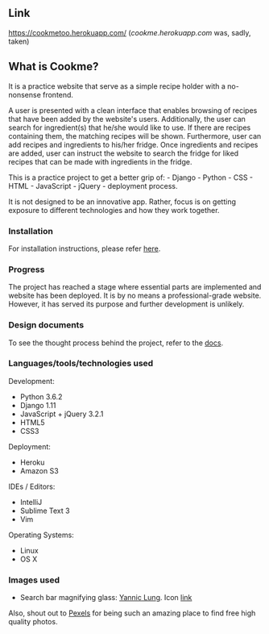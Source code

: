 ## Link
https://cookmetoo.herokuapp.com/
(_cookme.herokuapp.com_ was, sadly, taken)

## What is Cookme?
It is a practice website that serve as a simple recipe holder with a no-nonsense 
frontend. 

A user is presented with a clean interface that enables browsing of recipes that 
have been added by the website's users. Additionally, the user can search for 
ingredient(s) that he/she would like to use. If there are recipes containing them,
the matching recipes will be shown. Furthermore, user can add recipes and ingredients 
to his/her fridge. Once ingredients and recipes are added, user can instruct the 
website to search the fridge for liked recipes that can be made with ingredients in 
the fridge. 

This is a practice project to get a better grip of:
    - Django
    - Python
    - CSS
    - HTML
    - JavaScript
    - jQuery
    - deployment process. 

It is not designed to be an innovative app. Rather, focus is on getting exposure to 
different technologies and how they work together. 

### Installation
For installation instructions, please refer 
[here](../../tree/master/docs/installation.md).

### Progress
The project has reached a stage where essential parts are implemented and 
website has been deployed. It is by no means a professional-grade website.
However, it has served its purpose and further development is unlikely. 

### Design documents 
To see the thought process behind the project, refer to the 
[docs](../../tree/master/docs).

### Languages/tools/technologies used
Development:
   - Python 3.6.2
   - Django 1.11
   - JavaScript + jQuery 3.2.1
   - HTML5
   - CSS3
   
Deployment:
   - Heroku
   - Amazon S3

IDEs / Editors:
   - IntelliJ
   - Sublime Text 3
   - Vim
   
Operating Systems:
   - Linux
   - OS X

### Images used
- Search bar magnifying glass: [Yannic Lung](https://www.iconfinder.com/yanlu). 
Icon [link](https://www.iconfinder.com/icons/314478/search_icon#size=24)

Also, shout out to [Pexels](https://www.pexels.com/) for being such an amazing place
to find free high quality photos.
